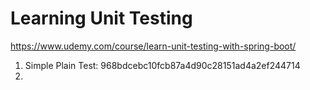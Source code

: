 # Learning Unit Testing

https://www.udemy.com/course/learn-unit-testing-with-spring-boot/

1. Simple Plain Test: 968bdcebc10fcb87a4d90c28151ad4a2ef244714
2. 
